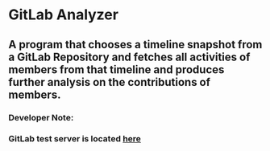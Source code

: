 # GitLab Analyzer
  
  
## A program that chooses a timeline snapshot from a GitLab Repository and fetches all activities of members from that timeline and produces further analysis on the contributions of members.
  
### Developer Note: 
### GitLab test server is located [here](https://cmpt373-1211-10.cmpt.sfu.ca/)